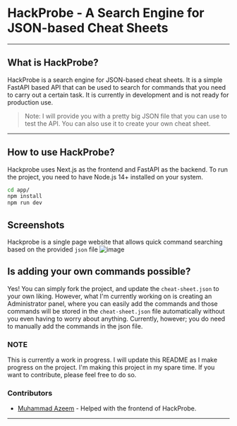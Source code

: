 # HackProbe - A Search Engine for JSON-based Cheat Sheets

---

## What is HackProbe?

HackProbe is a search engine for JSON-based cheat sheets. It is a simple FastAPI based API that can be used to search for commands that you need to carry out a certain task. It is currently in development and is not ready for production use.

> Note: I will provide you with a pretty big JSON file that you can use to test the API. You can also use it to create your own cheat sheet.

---

## How to use HackProbe?

Hackprobe uses Next.js as the frontend and FastAPI as the backend. To run the project, you need to have Node.js 14+ installed on your system.

```sh
cd app/
npm install
npm run dev
```

## Screenshots

Hackprobe is a single page website that allows quick command searching based on the provided `json` file
![image](https://github.com/TheFlash2k/HackProbe/assets/19727349/c3b09274-20ae-42a5-97ec-b50393ca144e)

## Is adding your own commands possible?

Yes! You can simply fork the project, and update the `cheat-sheet.json` to your own liking. However, what I'm currently working on is creating an Administrator panel, where you can easily add the commands and those commands will be stored in the `cheat-sheet.json` file automatically without you even having to worry about anything. Currently, however; you do need to manually add the commands in the json file.

### NOTE

This is currently a work in progress. I will update this README as I make progress on the project. I'm making this project in my spare time. If you want to contribute, please feel free to do so.

### Contributors

- [Muhammad Azeem](https://github.com/mazeem77) - Helped with the frontend of HackProbe.

---
